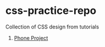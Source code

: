 # css-practice-repo
Collection of CSS design from tutorials

1. [Phone Project](https://manthan0001.github.io/css-practice-repo/Phone_project/)
